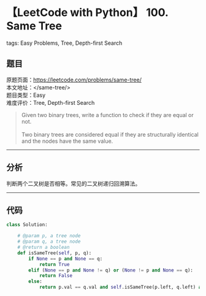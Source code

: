 # 【LeetCode with Python】 100. Same Tree
tags: Easy Problems, Tree, Depth-first Search

## 题目
原题页面：<https://leetcode.com/problems/same-tree/><br/>
本文地址：<<leetcode-with-python-domain>/same-tree/><br/>
题目类型：Easy<br/>
难度评价：Tree, Depth-first Search<br/>

> Given two binary trees, write a function to check if they are equal or not.<br/>
><br/>
> Two binary trees are considered equal if they are structurally identical and the nodes have the same value.<br/>

<!-- more -->

---
## 分析
判断两个二叉树是否相等。常见的二叉树递归回溯算法。<br/>

---
## 代码
``` python
class Solution:

    # @param p, a tree node
    # @param q, a tree node
    # @return a boolean
    def isSameTree(self, p, q):
        if None == p and None == q:
            return True
        elif (None == p and None != q) or (None != p and None == q):
            return False
        else:
            return p.val == q.val and self.isSameTree(p.left, q.left) and self.isSameTree(p.right, q.right)
```
